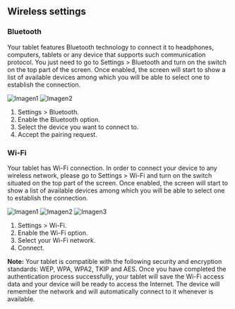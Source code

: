 ## Wireless settings

### Bluetooth

Your tablet features Bluetooth technology to connect it to headphones, computers, tablets or any device that supports such communication protocol. You just need to go to Settings > Bluetooth and turn on the switch on the top part of the screen. Once enabled, the screen will start to show a list of available devices among which you will be able to select one to establish the connection.

![Imagen1](http://static.energysistem.com/images/manuals/42547/587cf71c27aea.jpg)
![Imagen2](http://static.energysistem.com/images/manuals/42547/587cf7b353875.jpg)

1. Settings > Bluetooth.
2. Enable the Bluetooth option.
3. Select the device you want to connect to.
4. Accept the pairing request.

### Wi-Fi

Your tablet has Wi-Fi connection. In order to connect your device to any wireless network, please go to Settings > Wi-Fi and turn on the switch situated on the top part of the screen. Once enabled, the screen will start to show a list of available devices among which you will be able to select one to establish the connection.

![Imagen1](http://static.energysistem.com/images/manuals/42547/587cf7dc7cc46.jpg)
![Imagen2](http://static.energysistem.com/images/manuals/42547/587cf7e2e6954.jpg)
![Imagen3](http://static.energysistem.com/images/manuals/42547/587cf7e8ed7b9.jpg)

1. Settings > Wi-Fi.
2. Enable the Wi-Fi option.
3. Select your Wi-Fi network.
4. Connect.

**Note:** Your tablet is compatible with the following security and encryption standards: WEP, WPA, WPA2, TKIP and 
AES. Once you have completed the authentication process successfully, your tablet will save the Wi-Fi access data 
and your device will be ready to access the Internet. The device will remember the network and will
automatically connect to it whenever is available.
